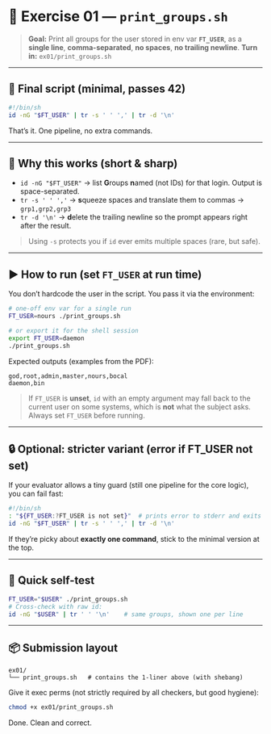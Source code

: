 # 🧾 Exercise 01 — `print_groups.sh`

> **Goal:** Print all groups for the user stored in env var **`FT_USER`**, as a **single line**, **comma-separated**, **no spaces**, **no trailing newline**.
> **Turn in:** `ex01/print_groups.sh`

---

## 🚀 Final script (minimal, passes 42)

```bash
#!/bin/sh
id -nG "$FT_USER" | tr -s ' ' ',' | tr -d '\n'
```

That’s it. One pipeline, no extra commands.

---

## 🧠 Why this works (short & sharp)

* `id -nG "$FT_USER"` → list **G**roups **n**amed (not IDs) for that login. Output is space-separated.
* `tr -s ' ' ','` → **s**queeze spaces and translate them to commas → `grp1,grp2,grp3`
* `tr -d '\n'` → **d**elete the trailing newline so the prompt appears right after the result.

> Using `-s` protects you if `id` ever emits multiple spaces (rare, but safe).

---

## ▶️ How to run (set `FT_USER` at run time)

You don’t hardcode the user in the script. You pass it via the environment:

```bash
# one-off env var for a single run
FT_USER=nours ./print_groups.sh

# or export it for the shell session
export FT_USER=daemon
./print_groups.sh
```

Expected outputs (examples from the PDF):

```
god,root,admin,master,nours,bocal
daemon,bin
```

> If `FT_USER` is **unset**, `id` with an empty argument may fall back to the current user on some systems, which is **not** what the subject asks. Always set `FT_USER` before running.

---

## 🔒 Optional: stricter variant (error if FT_USER not set)

If your evaluator allows a tiny guard (still one pipeline for the core logic), you can fail fast:

```bash
#!/bin/sh
: "${FT_USER:?FT_USER is not set}"  # prints error to stderr and exits if missing
id -nG "$FT_USER" | tr -s ' ' ',' | tr -d '\n'
```

If they’re picky about **exactly one command**, stick to the minimal version at the top.

---

## 🧪 Quick self-test

```bash
FT_USER="$USER" ./print_groups.sh
# Cross-check with raw id:
id -nG "$USER" | tr ' ' '\n'    # same groups, shown one per line
```

---

## 📦 Submission layout

```
ex01/
└── print_groups.sh   # contains the 1-liner above (with shebang)
```

Give it exec perms (not strictly required by all checkers, but good hygiene):

```bash
chmod +x ex01/print_groups.sh
```

Done. Clean and correct.

